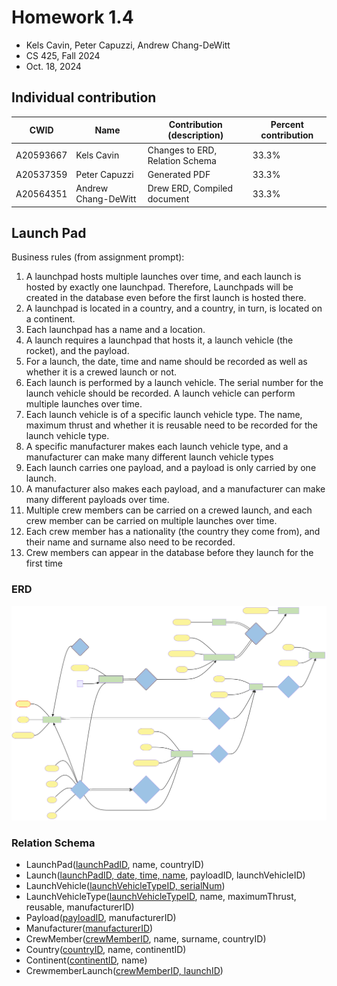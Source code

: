 <div id="title">

# Homework 1.4

- Kels Cavin, Peter Capuzzi, Andrew Chang-DeWitt
- CS 425, Fall 2024
- Oct. 18, 2024

## Individual contribution

| CWID      | Name                | Contribution (description)      | Percent contribution |
| --------- | ------------------- | ------------------------------- | -------------------- |
| A20593667 | Kels Cavin          | Changes to ERD, Relation Schema | 33.3%                |
| A20537359 | Peter Capuzzi       | Generated PDF                   | 33.3%                |
| A20564351 | Andrew Chang-DeWitt | Drew ERD, Compiled document     | 33.3%                |

</div>

## Launch Pad

Business rules (from assignment prompt):

1. A launchpad hosts multiple launches over time, and each launch is hosted by exactly one launchpad. Therefore, Launchpads will be created in the database even before the first launch is hosted there.
2. A launchpad is located in a country, and a country, in turn, is located on a continent.
3. Each launchpad has a name and a location.
4. A launch requires a launchpad that hosts it, a launch vehicle (the rocket), and the payload.
5. For a launch, the date, time and name should be recorded as well as whether it is a crewed launch or not.
6. Each launch is performed by a launch vehicle. The serial number for the launch vehicle should be recorded. A launch vehicle can perform multiple launches over time.
7. Each launch vehicle is of a specific launch vehicle type. The name, maximum thrust and whether it is reusable need to be recorded for the launch vehicle type.
8. A specific manufacturer makes each launch vehicle type, and a manufacturer can make many different launch vehicle types
9. Each launch carries one payload, and a payload is only carried by one launch.
10. A manufacturer also makes each payload, and a manufacturer can make many different payloads over time.
11. Multiple crew members can be carried on a crewed launch, and each crew member can be carried on multiple launches over time.
12. Each crew member has a nationality (the country they come from), and their name and surname also need to be recorded.
13. Crew members can appear in the database before they launch for the first time

### ERD

![Launch pad ERD, drawn using Chen's notation from Business Rules above](/public/erd.svg)

### Relation Schema

- LaunchPad(<ins>launchPadID</ins>, name, countryID)
- Launch(<ins>launchPadID, date, time, name</ins>, payloadID, launchVehicleID)
- LaunchVehicle(<ins>launchVehicleTypeID, serialNum</ins>)
- LaunchVehicleType(<ins>launchVehicleTypeID</ins>, name, maximumThrust, reusable, manufacturerID)
- Payload(<ins>payloadID</ins>, manufacturerID)
- Manufacturer(<ins>manufacturerID</ins>)
- CrewMember(<ins>crewMemberID</ins>, name, surname, countryID)
- Country(<ins>countryID</ins>, name, continentID)
- Continent(<ins>continentID</ins>, name)
- CrewmemberLaunch(<ins>crewMemberID, launchID</ins>)
